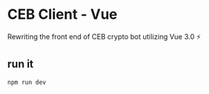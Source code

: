# CEB Client - Vue

Rewriting the front end of CEB crypto bot utilizing Vue 3.0 ⚡️

## run it

`npm run dev`
